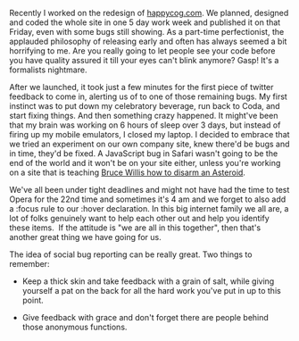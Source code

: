 

Recently I worked on the redesign of [happycog.com](http://happycog.com/). We planned, designed and coded the
whole site in one 5 day work week and published it on that Friday, even with some bugs still showing. As a
part-time perfectionist, the applauded philosophy of releasing early and often has always seemed a bit
horrifying to me. Are you really going to let people see your code before you have quality assured it till
your eyes can't blink anymore? Gasp! It's a formalists nightmare. 

After we launched, it took just a few minutes for the first piece of twitter feedback to come in, alerting us
of to one of those remaining bugs. My first instinct was to put down my celebratory beverage, run back to
Coda, and start fixing things. And then something crazy happened. It might've been that my brain was working
on 6 hours of sleep over 3 days, but instead of firing up my mobile emulators, I closed my laptop. I decided
to embrace that we tried an experiment on our own company site, knew there'd be bugs and in time, they'd be
fixed. A JavaScript bug in Safari wasn't going to be the end of the world and it won't be on your site either,
unless you're working on a site that is teaching [Bruce Willis how to disarm an
Asteroid](http://en.wikipedia.org/wiki/Armageddon_(1998_film)). 

We've all been under tight deadlines and might not have had the time to test Opera for the 22nd time and
sometimes it's 4 am and we forget to also add a :focus rule to our :hover declaration. In this big internet
family we all are, a lot of folks genuinely want to help each other out and help you identify these items. 
If the attitude is "we are all in this together", then that's another great thing we have going for us. 

The idea of social bug reporting can be really great. Two things to remember: 

 *  Keep a thick skin and take feedback with a grain of salt, while giving yourself a pat on the back for all
the hard work you've put in up to this point.

 *  Give feedback with grace and don't forget there are people behind those anonymous functions. 